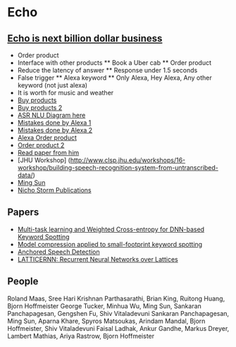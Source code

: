 # Echo

## [Echo is next billion dollar business](http://www.businessinsider.in/The-inside-story-of-how-Amazon-created-Echo-the-next-billion-dollar-business-no-one-saw-coming/articleshow/51664080.cms)

* Order product
* Interface with other products
** Book a Uber cab
** Order product
* Reduce the latency of answer
** Response under 1.5 seconds
* False trigger
** Alexa keyword
** Only Alexa, Hey Alexa, Any other keyword (not just alexa)
* It is worth for music and weather
* [Buy products](https://www.amazon.com/b/ref=s9_acss_bw_cg_VANS_1a1?node=14552177011&pf_rd_m=ATVPDKIKX0DER&pf_rd_s=merchandised-search-1&pf_rd_r=A0ACF8CXZPTPG308DHTY&pf_rd_t=101&pf_rd_p=738cf03b-ff35-4203-90e1-7ea3c82203c0&pf_rd_i=14655536011)
* [Buy products 2](https://www.amazon.com/b?node=14655536011)
* [ASR NLU Diagram here](http://www.geekwire.com/2016/amazon-ramps-up-recruiting-efforts-for-engineers/)
* [Mistakes done by Alexa 1](https://www.cnet.com/news/dammit-alexa-i-feel-bad-when-i-yell-at-my-amazon-echo/)
* [Mistakes done by Alexa 2](https://www.cnet.com/news/why-i-wanted-to-strangle-my-amazon-echo-on-prime-day/)
* [Alexa Order product](https://www.cnet.com/news/amazons-alexa-virtual-assistant-can-now-order-millions-of-items/)
* [Order product 2](http://finance.yahoo.com/news/alexa-prime-day-deals-070000114.html)
* [Read paper from him](https://scholar.google.com/citations?hl=en&user=zdvyXTsAAAAJ&view_op=list_works&sortby=pubdate)
* [JHU Workshop] (http://www.clsp.jhu.edu/workshops/16-workshop/building-speech-recognition-system-from-untranscribed-data/)
* [Ming Sun](https://www.linkedin.com/in/ming-sun-67427728)
* [Nicho Storm Publications](http://www.nikkostrom.com/publications/)

## Papers

* [Multi-task learning and Weighted Cross-entropy for DNN-based Keyword
Spotting](http://www.isca-speech.org/archive/Interspeech_2016/pdfs/1485.PDF)
* [Model compression applied to small-footprint keyword spotting](http://www.isca-speech.org/archive/Interspeech_2016/pdfs/1393.PDF)
* [Anchored Speech Detection](http://www.isca-speech.org/archive/Interspeech_2016/pdfs/1346.PDF)
* [LATTICERNN: Recurrent Neural Networks over Lattices](http://isca-speech.org/archive/Interspeech_2016/pdfs/1583.PDF)

## People

Roland Maas, Sree Hari Krishnan Parthasarathi, Brian King, Ruitong Huang, Bjorn Hoffmeister
George Tucker, Minhua Wu, Ming Sun, Sankaran Panchapagesan, Gengshen Fu, Shiv Vitaladevuni
Sankaran Panchapagesan, Ming Sun, Aparna Khare, Spyros Matsoukas, Arindam Mandal, Bjorn Hoffmeister, Shiv Vitaladevuni
Faisal Ladhak, Ankur Gandhe, Markus Dreyer, Lambert Mathias, Ariya Rastrow, Bjorn Hoffmeister
